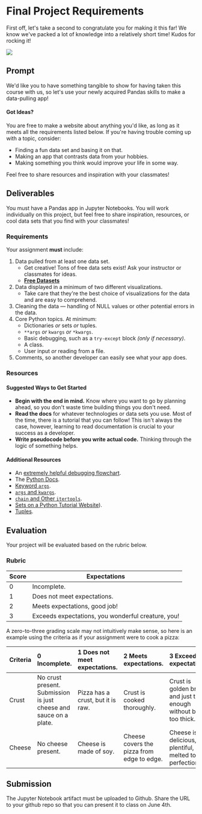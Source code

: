 <!---
{"next":"Resources/README.md","title":"Final Project Reqs"}
-->

# Final Project Requirements

First off, let's take a second to congratulate you for making it this far! We know we've packed a lot of knowledge into a relatively short time! Kudos for rocking it!

![](https://media.giphy.com/media/OcZp0maz6ALok/giphy.gif)

## Prompt

We'd like you to have something tangible to show for having taken this course with us, so let's use your newly acquired Pandas skills to make a data-pulling app!

#### Got Ideas?

You are free to make a website about anything you'd like, as long as it meets all the requirements listed below. If you're having trouble coming up with a topic, consider:

* Finding a fun data set and basing it on that.
* Making an app that contrasts data from your hobbies.
* Making something you think would improve your life in some way.

Feel free to share resources and inspiration with your classmates!


## Deliverables

You must have a Pandas app in Jupyter Notebooks. You will work individually on this project, but feel free to share inspiration, resources, or cool data sets that you find with your classmates!

### Requirements

Your assignment **must** include:

1. Data pulled from at least one data set.
   - Get creative! Tons of free data sets exist! Ask your instructor or classmates for ideas.
   - **[Free Datasets](../Resources/datasets.html)**
2. Data displayed in a minimum of two different visualizations.
    - Take care that they're the best choice of visualizations for the data and are easy to comprehend.
3. Cleaning the data — handling of NULL values or other potential errors in the data.
4. Core Python topics. At minimum:
      - Dictionaries *or* sets *or* tuples.
      - `**args` *or* `kwargs` *or* `*kwargs`.
      - Basic debugging, such as a `try-except` block *(only if necessary)*.
      - A class.
      - User input *or* reading from a file.
5. Comments, so another developer can easily see what your app does.


### Resources

#### Suggested Ways to Get Started

* **Begin with the end in mind.** Know where you want to go by planning ahead, so you don't waste time building things you don't need.
* **Read the docs** for whatever technologies or data sets you use. Most of the time, there is a tutorial that you can follow! This isn't always the case, however, learning to read documentation is crucial to your success as a developer.
* **Write pseudocode before you write actual code.** Thinking through the logic of something helps.

#### Additional Resources

- An [extremely helpful debugging flowchart](https://www.dropbox.com/s/cqsxfws52gulkyx/drawing.pdf).
- The [Python Docs](https://docs.python.org).
- [Keyword `args`](http://treyhunner.com/2018/04/keyword-arguments-in-python/).
- [`args` and `kwargs`](https://www.digitalocean.com/community/tutorials/how-to-use-args-and-kwargs-in-python-3).
- [`chain` and Other `itertools`](http://programeveryday.com/post/using-python-itertools-to-save-memory/).
- [Sets on a Python Tutorial Website](https://www.learnpython.org/en/Sets)).
- [Tuples](http://openbookproject.net/thinkcs/python/english3e/tuples.html).


## Evaluation

Your project will be evaluated based on the rubric below.

### Rubric

| Score | Expectations |
| ----- | ---------------------------------------------------- |
| 0 | Incomplete. |
| 1 | Does not meet expectations. |
| 2 | Meets expectations, good job! |
| 3 | Exceeds expectations, you wonderful creature, you! |


A zero-to-three grading scale may not intuitively make sense, so here is an example using the criteria as if your assignment were to cook a pizza:

Criteria | **0** Incomplete. | **1** Does not meet expectations. | **2** Meets expectations. | **3**  Exceeds expectations. |
:--- | :--- | :--- | :--- | :---
Crust | No crust present. Submission is just cheese and sauce on a plate. | Pizza has a crust, but it is raw. | Crust is cooked thoroughly.| Crust is golden brown and just thin enough without being too thick.
Cheese | No cheese present. | Cheese is made of soy. | Cheese covers the pizza from edge to edge. | Cheese is delicious, plentiful, and melted to perfection.


## Submission

The Jupyter Notebook artifact must be uploaded to Github. Share the URL to your github repo so that you can present it to class on June 4th.
